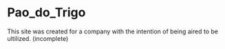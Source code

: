 # Pao_do_Trigo
This site was created for a company with the intention of being aired to be ultilized. (incomplete)

